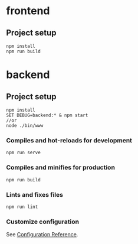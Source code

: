 # frontend

## Project setup
```
npm install
npm run build
```

# backend

## Project setup
```
npm install
SET DEBUG=backend:* & npm start
//or
node ./bin/www
```


### Compiles and hot-reloads for development
```
npm run serve
```

### Compiles and minifies for production
```
npm run build
```

### Lints and fixes files
```
npm run lint
```

### Customize configuration
See [Configuration Reference](https://cli.vuejs.org/config/).
